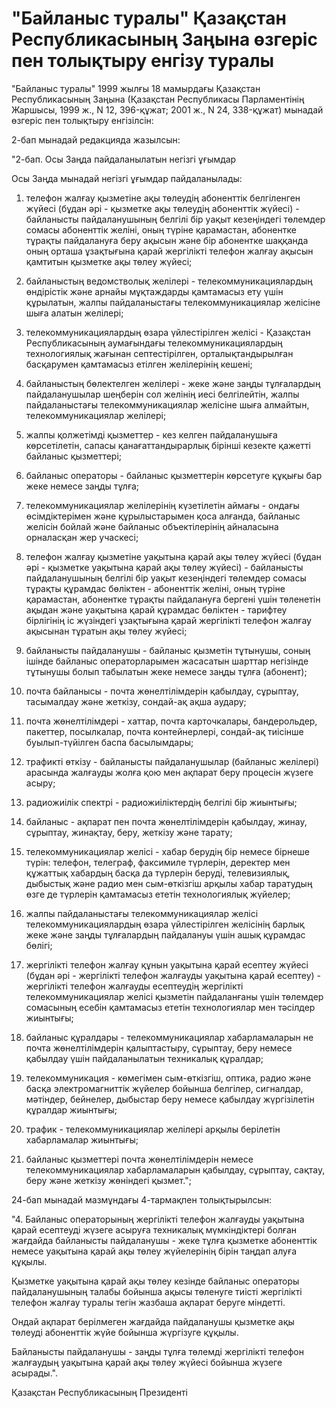 # "Байланыс туралы" Қазақстан Республикасының Заңына өзгерiс пен толықтыру енгiзу туралы

"Байланыс туралы" 1999 жылғы 18 мамырдағы Қазақстан Республикасының Заңына (Қазақстан Республикасы Парламентiнiң Жаршысы, 1999 ж., N 12, 396-құжат; 2001 ж., N 24, 338-құжат) мынадай өзгерiс пен толықтыру енгізiлсiн:

2-бап мынадай редакцияда жазылсын:

"2-бап. Осы Заңда пайдаланылатын негiзгi ұғымдар

Осы Заңда мынадай негiзгi ұғымдар пайдаланылады:

1) телефон жалғау қызметiне ақы төлеудiң абоненттiк белгiленген жүйесi (бұдан әрi - қызметке ақы төлеудiң абоненттiк жүйесi) - байланысты пайдаланушының белгiлi бiр уақыт кезеңiндегі төлемдер сомасы абоненттiк желiнi, оның түрiне қарамастан, абонентке тұрақты пайдалануға беру ақысын және бiр абонентке шаққанда оның орташа ұзақтығына қарай жергiлiктi телефон жалғау ақысын қамтитын қызметке ақы төлеу жүйесi;

2) байланыстың ведомстволық желiлерi - телекоммуникациялардың өндiрiстiк және арнайы мұқтаждарды қамтамасыз ету үшiн құрылатын, жалпы пайдаланыстағы телекоммуникациялар желiсiне шыға алатын желiлерi;

3) телекоммуникациялардың өзара үйлестiрiлген желiсi - Қазақстан Республикасының аумағындағы телекоммуникациялардың технологиялық жағынан септестiрiлген, орталықтандырылған басқарумен қамтамасыз етiлген желiлерiнiң кешенi;

4) байланыстың бөлектелген желiлерi - жеке және заңды тұлғалардың пайдаланушылар шеңберiн сол желiнiң иесi белгiлейтiн, жалпы пайдаланыстағы телекоммуникациялар желiсiне шыға алмайтын, телекоммуникациялар желiлерi;

5) жалпы қолжетiмдi қызметтер - кез келген пайдаланушыға көрсетiлетiн, сапасы қанағаттандырарлық бiрiншi кезекте қажеттi байланыс қызметтерi;

6) байланыс операторы - байланыс қызметтерiн көрсетуге құқығы бар жеке немесе заңды тұлға;

7) телекоммуникациялар желiлерiнiң күзетiлетiн аймағы - ондағы өсiмдiктерiмен және құрылыстарымен қоса алғанда, байланыс желiсiн бойлай және байланыс объектiлерiнiң айналасына орналасқан жер учаскесi;

8) телефон жалғау қызметiне уақытына қарай ақы төлеу жүйесi (бұдан әрi - қызметке уақытына қарай ақы төлеу жүйесi) - байланысты пайдаланушының белгiлi бiр уақыт кезеңiндегi төлемдер сомасы тұрақты құрамдас бөлiктен - абоненттiк желiнi, оның түрiне қарамастан, абонентке тұрақты пайдалануға бергенi үшiн төленетiн ақыдан және уақытына қарай құрамдас бөлiктен - тарифтеу бiрлiгiнiң iс жүзiндегi ұзақтығына қарай жергiлiктi телефон жалғау ақысынан тұратын ақы төлеу жүйесi;

9) байланысты пайдаланушы - байланыс қызметiн тұтынушы, соның iшiнде байланыс операторларымен жасасатын шарттар негiзiнде тұтынушы болып табылатын жеке немесе заңды тұлға (абонент);

10) почта байланысы - почта жөнелтiлiмдерiн қабылдау, сұрыптау, тасымалдау және жеткiзу, сондай-ақ ақша аудару;

11) почта жөнелтiлiмдерi - хаттар, почта карточкалары, бандерольдер, пакеттер, посылкалар, почта контейнерлерi, сондай-ақ тиiсiнше буылып-түйiлген баспа басылымдары;

12) трафиктi өткiзу - байланысты пайдаланушылар (байланыс желiлерi) арасында жалғауды жолға қою мен ақпарат беру процесiн жүзеге асыру;

13) радиожиiлiк спектрi - радиожиiлiктердiң белгiлi бiр жиынтығы;

14) байланыс - ақпарат пен почта жөнелтiлiмдерiн қабылдау, жинау, сұрыптау, жинақтау, беру, жеткiзу және тарату;

15) телекоммуникациялар желiсi - хабар берудiң бiр немесе бiрнеше түрiн: телефон, телеграф, факсимиле түрлерiн, деректер мен құжаттық хабардың басқа да түрлерiн берудi, телевизиялық, дыбыстық және радио мен сым-өткiзгiш арқылы хабар таратудың өзге де түрлерiн қамтамасыз ететiн технологиялық жүйелер;

16) жалпы пайдаланыстағы телекоммуникациялар желiсi телекоммуникациялардың өзара үйлестiрiлген желiсiнiң барлық жеке және заңды тұлғалардың пайдалануы үшiн ашық құрамдас бөлiгi;

17) жергiлiктi телефон жалғау құнын уақытына қарай есептеу жүйесi (бұдан әрi - жергiлiктi телефон жалғауды уақытына қарай есептеу) - жергiлiктi телефон жалғауды есептеудiң жергiлiктi телекоммуникациялар желiсi қызметiн пайдаланғаны үшiн төлемдер сомасының есебiн қамтамасыз ететiн технологиялар мен тәсiлдер жиынтығы;

18) байланыс құралдары - телекоммуникациялар хабарламаларын не почта жөнелтiлiмдерiн қалыптастыру, сұрыптау, беру немесе қабылдау үшiн пайдаланылатын техникалық құралдар;

19) телекоммуникация - көмегiмен сым-өткiзгiш, оптика, радио және басқа электромагниттiк жүйелер бойынша белгiлер, сигналдар, мәтiндер, бейнелер, дыбыстар беру немесе қабылдау жүргiзiлетiн құралдар жиынтығы;

20) трафик - телекоммуникациялар желiлерi арқылы берiлетiн хабарламалар жиынтығы;

21) байланыс қызметтерi почта жөнелтiлiмдерiн немесе телекоммуникациялар хабарламаларын қабылдау, сұрыптау, сақтау, беру және жеткiзу жөнiндегi қызмет.";

24-бап мынадай мазмұндағы 4-тармақпен толықтырылсын:

"4. Байланыс операторының жергiлiктi телефон жалғауды уақытына қарай есептеудi жүзеге асыруға техникалық мүмкiндiктерi болған жағдайда байланысты пайдаланушы - жеке тұлға қызметке абоненттiк немесе уақытына қарай ақы төлеу жүйелерiнiң бiрiн таңдап алуға құқылы.

Қызметке уақытына қарай ақы төлеу кезiнде байланыс операторы пайдаланушының талабы бойынша ақысы төленуге тиiстi жергiлiктi телефон жалғау туралы тегiн жазбаша ақпарат беруге мiндеттi.

Ондай ақпарат берiлмеген жағдайда пайдаланушы қызметке ақы төлеудi абоненттiк жүйе бойынша жүргiзуге құқылы.

Байланысты пайдаланушы - заңды тұлға төлемдi жергiлiктi телефон жалғаудың уақытына қарай ақы төлеу жүйесi бойынша жүзеге асырады.".

Қазақстан Республикасының Президентi

